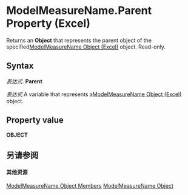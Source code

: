 
# ModelMeasureName.Parent Property (Excel)

Returns an  **Object** that represents the parent object of the specified[ModelMeasureName Object (Excel)](91151066-7217-d589-63c7-a21431671397.md) object. Read-only.


## Syntax

 _表达式_. **Parent**

 _表达式_ A variable that represents a[ModelMeasureName Object (Excel)](91151066-7217-d589-63c7-a21431671397.md) object.


## Property value

 **OBJECT**


## 另请参阅


#### 其他资源


[ModelMeasureName Object Members](http://msdn.microsoft.com/library/64d9060d-6066-b06b-8cc5-f94efe591185%28Office.15%29.aspx)
[ModelMeasureName Object](91151066-7217-d589-63c7-a21431671397.md)